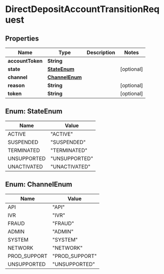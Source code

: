 
# DirectDepositAccountTransitionRequest

## Properties
Name | Type | Description | Notes
------------ | ------------- | ------------- | -------------
**accountToken** | **String** |  | 
**state** | [**StateEnum**](#StateEnum) |  |  [optional]
**channel** | [**ChannelEnum**](#ChannelEnum) |  | 
**reason** | **String** |  |  [optional]
**token** | **String** |  |  [optional]


<a name="StateEnum"></a>
## Enum: StateEnum
Name | Value
---- | -----
ACTIVE | &quot;ACTIVE&quot;
SUSPENDED | &quot;SUSPENDED&quot;
TERMINATED | &quot;TERMINATED&quot;
UNSUPPORTED | &quot;UNSUPPORTED&quot;
UNACTIVATED | &quot;UNACTIVATED&quot;


<a name="ChannelEnum"></a>
## Enum: ChannelEnum
Name | Value
---- | -----
API | &quot;API&quot;
IVR | &quot;IVR&quot;
FRAUD | &quot;FRAUD&quot;
ADMIN | &quot;ADMIN&quot;
SYSTEM | &quot;SYSTEM&quot;
NETWORK | &quot;NETWORK&quot;
PROD_SUPPORT | &quot;PROD_SUPPORT&quot;
UNSUPPORTED | &quot;UNSUPPORTED&quot;




